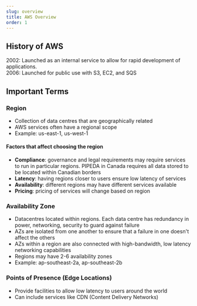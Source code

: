 ```yaml
---
slug: overview
title: AWS Overview
order: 1
---
```


## History of AWS
2002: Launched as an internal service to allow for rapid development of applications.   
2006: Launched for public use with S3, EC2, and SQS

## Important Terms

### Region
* Collection of data centres that are geographically related
* AWS services often have a regional scope
* Example: us-east-1, us-west-1  

#### Factors that affect choosing the region
* **Compliance**: governance and legal requirements may require services to run in particular regions. PIPEDA in Canada requires all data stored to be located within Canadian borders
* **Latency**: having regions closer to users ensure low latency of services
* **Availability**: different regions may have different services available
* **Pricing**: pricing of services will change based on region

### Availability Zone
* Datacentres located within regions. Each data centre has redundancy in power, networking, security to guard against failure
* AZs are isolated from one another to ensure that a failure in one doesn't affect the others
* AZs within a region are also connected with high-bandwidth, low latency networking capabilities
* Regions may have 2-6 availability zones 
* Example: ap-southeast-2a, ap-southeast-2b

### Points of Presence (Edge Locations)
* Provide facilities to allow low latency to users around the world
* Can include services like CDN (Content Delivery Networks)

